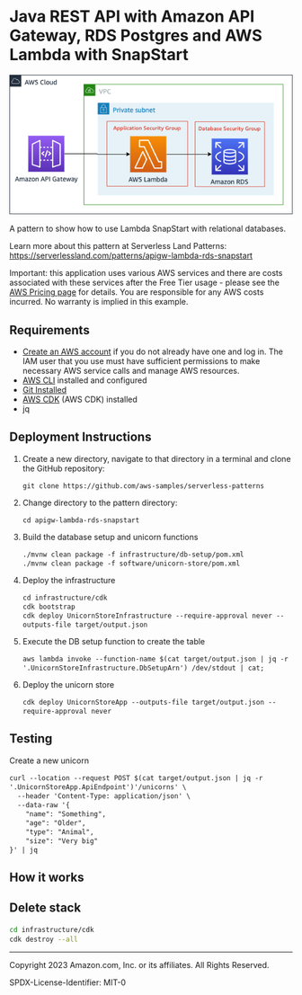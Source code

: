 # Java REST API with Amazon API Gateway, RDS Postgres and AWS Lambda with SnapStart 

![Architecture diagram](./architecture.png)

A pattern to show how to use Lambda SnapStart with relational databases.

Learn more about this pattern at Serverless Land Patterns: https://serverlessland.com/patterns/apigw-lambda-rds-snapstart

Important: this application uses various AWS services and there are costs associated with these services after the Free Tier usage - please see the [AWS Pricing page](https://aws.amazon.com/pricing/) for details. You are responsible for any AWS costs incurred. No warranty is implied in this example.

## Requirements

- [Create an AWS account](https://portal.aws.amazon.com/gp/aws/developer/registration/index.html) if you do not already have one and log in. The IAM user that you use must have sufficient permissions to make necessary AWS service calls and manage AWS resources.
- [AWS CLI](https://docs.aws.amazon.com/cli/latest/userguide/install-cliv2.html) installed and configured
- [Git Installed](https://git-scm.com/book/en/v2/Getting-Started-Installing-Git)
- [AWS CDK](https://docs.aws.amazon.com/cdk/v2/guide/getting_started.html#getting_started_install) (AWS CDK) installed
- jq

## Deployment Instructions

1. Create a new directory, navigate to that directory in a terminal and clone the GitHub repository:
   ```
   git clone https://github.com/aws-samples/serverless-patterns
   ```
2. Change directory to the pattern directory:
   ```
   cd apigw-lambda-rds-snapstart
   ```
3. Build the database setup and unicorn functions
   ```
   ./mvnw clean package -f infrastructure/db-setup/pom.xml
   ./mvnw clean package -f software/unicorn-store/pom.xml
   ```
4. Deploy the infrastructure
   ```
   cd infrastructure/cdk
   cdk bootstrap
   cdk deploy UnicornStoreInfrastructure --require-approval never --outputs-file target/output.json
   ```
5. Execute the DB setup function to create the table
   ```
   aws lambda invoke --function-name $(cat target/output.json | jq -r '.UnicornStoreInfrastructure.DbSetupArn') /dev/stdout | cat;
   ```
6. Deploy the unicorn store
   ```
   cdk deploy UnicornStoreApp --outputs-file target/output.json --require-approval never
   ```

## Testing 

Create a new unicorn

```
curl --location --request POST $(cat target/output.json | jq -r '.UnicornStoreApp.ApiEndpoint')'/unicorns' \
  --header 'Content-Type: application/json' \
  --data-raw '{
    "name": "Something",
    "age": "Older",
    "type": "Animal",
    "size": "Very big"
}' | jq
```

## How it works



## Delete stack

```bash
cd infrastructure/cdk
cdk destroy --all
```

---

Copyright 2023 Amazon.com, Inc. or its affiliates. All Rights Reserved.

SPDX-License-Identifier: MIT-0